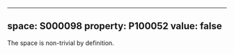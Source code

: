   ---
  space: S000098
  property: P100052
  value: false
  ---
  
  The space is non-trivial by definition.
